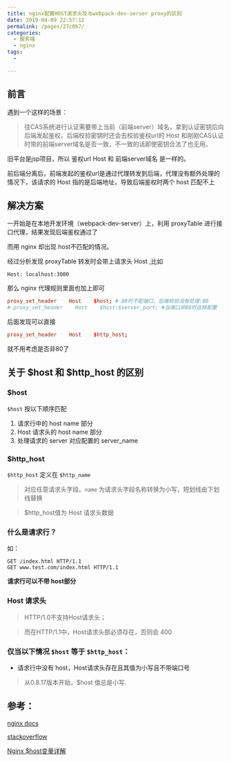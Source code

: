 ```yaml
---
title: nginx配置HOST请求头及与webpack-dev-server proxy的区别
date: 2019-04-09 22:57:12
permalink: /pages/27c0b7/
categories:
  - 服务端
  - nginx
tags:
  - 

---
```

## 前言

遇到一个这样的场景：

>往CAS系统进行认证需要带上当前（前端server）域名，拿到认证密钥后向后端发起鉴权，后端校验密钥时还会去校验鉴权url的 Host 和刚刚CAS认证时带的前端server域名是否一致，不一致的话即使密钥合法了也无用。

旧平台是jsp项目，所以 鉴权url Host 和 前端server域名 是一样的。

前后端分离后，前端发起的鉴权url是通过代理转发到后端，代理没有额外处理的情况下，该请求的 Host 指的是后端地址，导致后端鉴权时两个 host 匹配不上


<!--more-->


## 解决方案

一开始是在本地开发环境（webpack-dev-server）上，利用 proxyTable 进行接口代理，结果发现后端鉴权通过了

而用 nginx 却出现 host不匹配的情况。

经过分析发现 proxyTable 转发时会带上请求头 Host ,比如

`Host: localhost:3000`

那么 nginx 代理规则里面也加上即可

```conf
proxy_set_header    Host    $host; # 80时不配端口，后端校验没有处理:80
# proxy_set_header    Host    $host:$server_port; #当端口非80时这样配置
```
后面发现可以直接
```conf
proxy_set_header    Host    $http_host;
```
就不用考虑是否非80了

## 关于 $host 和 $http_host 的区别

### $host

`$host` 按以下顺序匹配

1. 请求行中的 host name 部分
2. Host 请求头的 host name 部分
3. 处理请求的 server 对应配置的 server_name


### $http_host

`$http_host` 定义在 `$http_`*`name`*

> 对应任意请求头字段。*`name`* 为请求头字段名称转换为小写，短划线由下划线替换

> $http_host值为 Host 请求头数据

### 什么是请求行？

如：
```
GET /index.html HTTP/1.1
GET www.test.com/index.html HTTP/1.1
```
**请求行可以不带 host部分**

### Host 请求头

> HTTP/1.0不支持Host请求头；

> 而在HTTP/1.1中，Host请求头部必须存在，否则会 400


### 仅当以下情况 `$host` 等于 `$http_host`：

- 请求行中没有 host，Host请求头存在且其值为小写且不带端口号
> 从0.8.17版本开始，$host 值总是小写.



## 参考：

[nginx docs](http://nginx.org/en/docs/http/ngx_http_core_module.html)

[stackoverflow](https://stackoverflow.com/questions/15414810/whats-the-difference-of-host-and-http-host-in-nginx)

[Nginx $host变量详解](https://www.jianshu.com/p/0850db5af284)